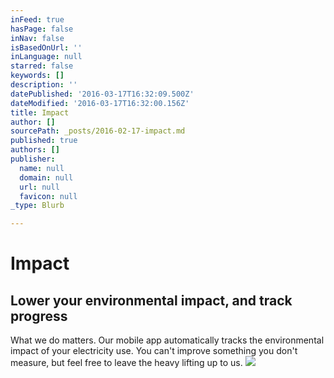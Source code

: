 ```yaml
---
inFeed: true
hasPage: false
inNav: false
isBasedOnUrl: ''
inLanguage: null
starred: false
keywords: []
description: ''
datePublished: '2016-03-17T16:32:09.500Z'
dateModified: '2016-03-17T16:32:00.156Z'
title: Impact
author: []
sourcePath: _posts/2016-02-17-impact.md
published: true
authors: []
publisher:
  name: null
  domain: null
  url: null
  favicon: null
_type: Blurb

---
```

# Impact

## Lower your environmental impact, and track progress

What we do matters. Our mobile app automatically tracks the environmental impact of your electricity use. You can't improve something you don't measure, but feel free to leave the heavy lifting up to us.
![](https://s3-us-west-2.amazonaws.com/the-grid-img/p/be6a4e83ea15c9e22b08091e04e4289f8406814c.jpg)